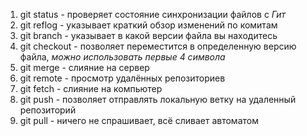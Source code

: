 1. git status - проверяет состояние синхронизации файлов с *Гит*
2. git reflog - указывает краткий обзор изменений по комитам
3. git branch - указывает в какой версии файла вы находитесь
4. git checkout - позволяет переместится в определенную версию файла, *можно использовать первые 4 символа*
5. git merge - слияние на сервер
6. git remote - просмотр удалённых репозиториев
7. git fetch - слияние на компьютер
8. git push - позволяет отправлять локальную ветку на удаленный репозиторий
9. git pull - ничего не спрашивает, всё сливает автоматом
